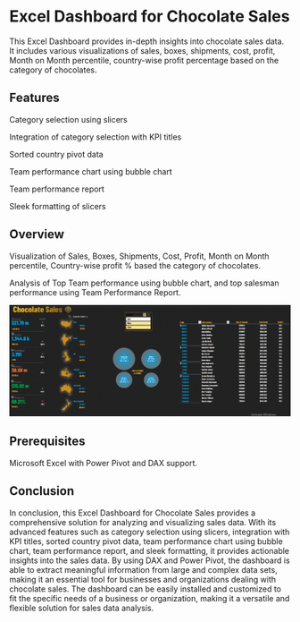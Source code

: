 # Excel Dashboard for Chocolate Sales
This Excel Dashboard provides in-depth insights into chocolate sales data. It includes various visualizations of sales, boxes, shipments, cost, profit, Month on Month percentile, country-wise profit percentage based on the category of chocolates.

## Features
Category selection using slicers

Integration of category selection with KPI titles

Sorted country pivot data

Team performance chart using bubble chart

Team performance report

Sleek formatting of slicers

## Overview

Visualization of Sales, Boxes, Shipments, Cost, Profit, Month on Month percentile, Country-wise profit % based the category of chocolates.

Analysis of Top Team performance using bubble chart, and top salesman performance using Team Performance Report.

![Chocolate Sales](dash.png)

## Prerequisites
Microsoft Excel with Power Pivot and DAX support.

## Conclusion
In conclusion, this Excel Dashboard for Chocolate Sales provides a comprehensive solution for analyzing and visualizing sales data. With its advanced features such as category selection using slicers, integration with KPI titles, sorted country pivot data, team performance chart using bubble chart, team performance report, and sleek formatting, it provides actionable insights into the sales data. By using DAX and Power Pivot, the dashboard is able to extract meaningful information from large and complex data sets, making it an essential tool for businesses and organizations dealing with chocolate sales. The dashboard can be easily installed and customized to fit the specific needs of a business or organization, making it a versatile and flexible solution for sales data analysis.
